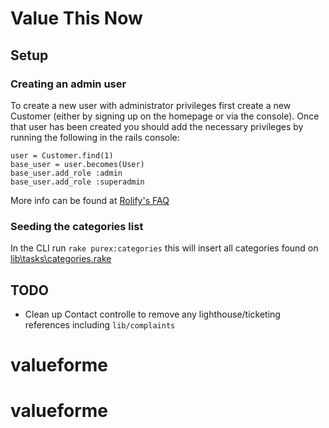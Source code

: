 # Value This Now

## Setup

### Creating an admin user

To create a new user with administrator privileges first create a new Customer (either by signing up on the homepage or via the console). Once that user has been created you should add the necessary privileges by running the following in the rails console:

```
user = Customer.find(1)
base_user = user.becomes(User)
base_user.add_role :admin 
base_user.add_role :superadmin
```

More info can be found at [Rolify's FAQ](https://github.com/EppO/rolify/wiki/FAQ#does-rolify-support-sti-)

### Seeding the categories list

In the CLI run `rake purex:categories` this will insert all categories found on [lib\tasks\categories.rake](https://github.com/slopezm/colosses/blob/master/lib/tasks/categories.rake)

## TODO

* Clean up Contact controlle to remove any lighthouse/ticketing references including `lib/complaints`
# valueforme
# valueforme
